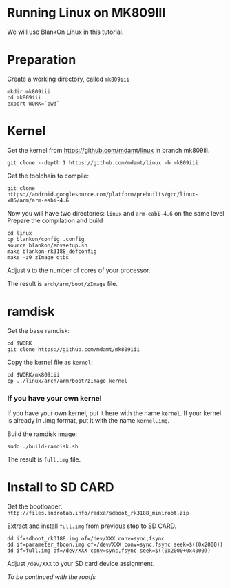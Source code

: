 Running Linux on MK809III
=========================

We will use BlankOn Linux in this tutorial.

Preparation
===========
Create a working directory, called `mk809iii`
```
mkdir mk809iii
cd mk809iii
export WORK=`pwd`
```


Kernel
======

Get the kernel from https://github.com/mdamt/linux in branch mk809iii.
```
git clone --depth 1 https://github.com/mdamt/linux -b mk809iii
```

Get the toolchain to compile:
```
git clone https://android.googlesource.com/platform/prebuilts/gcc/linux-x86/arm/arm-eabi-4.6
```

Now you will have two directories: `linux` and `arm-eabi-4.6` on the same level
Prepare the compilation and build
```
cd linux
cp blankon/config .config
source blankon/envsetup.sh
make blankon-rk3188_defconfig
make -z9 zImage dtbs
```

Adjust `9` to the number of cores of your processor.

The result is `arch/arm/boot/zImage` file.


ramdisk
=======

Get the base ramdisk:
```
cd $WORK
git clone https://github.com/mdamt/mk809iii

```

Copy the kernel file as `kernel`:
```
cd $WORK/mk809iii
cp ../linux/arch/arm/boot/zImage kernel
```

### If you have your own kernel
If you have your own kernel, put it here with the name `kernel`.
If your kernel is already in .img format, put it with the name `kernel.img`.

Build the ramdisk image:
```
sudo ./build-ramdisk.sh
```

The result is `full.img` file.

Install to SD CARD
==================

Get the bootloader: `http://files.androtab.info/radxa/sdboot_rk3188_miniroot.zip`

Extract and install `full.img` from previous step to SD CARD.
```
dd if=sdboot_rk3188.img of=/dev/XXX conv=sync,fsync
dd if=parameter_fbcon.img of=/dev/XXX conv=sync,fsync seek=$((0x2000))
dd if=full.img of=/dev/XXX conv=sync,fsync seek=$((0x2000+0x4000))
```

Adjust `/dev/XXX` to your SD card device assignment.

*To be continued with the rootfs*
